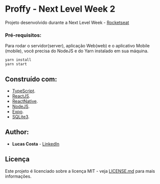 # Proffy - Next Level Week 2

Projeto desenvolvido durante a Next Level Week - [Rocketseat](https://rocketseat.com.br/)

### Pré-requisitos:

Para rodar o servidor(server), aplicação Web(web) e o aplicativo Mobile (mobile), você precisa do NodeJS e do Yarn instalado em sua máquina.

```
yarn install
yarn start
```

## Construído com:

* [TypeScript](https://www.typescriptlang.org/).
* [ReactJS](https://pt-br.reactjs.org/).
* [ReactNative](https://reactnative.dev/).
* [NodeJS](https://nodejs.org/en/).
* [Expo](https://expo.io/).
* [SQLite3](https://www.sqlite.org/index.html).

## Author:

* **Lucas Costa** - [LinkedIn](https://www.linkedin.com/in/lucasjcosta/)

## Licença

Este projeto é licenciado sobre a licença MIT - veja [LICENSE.md](LICENSE.md) para mais informações.